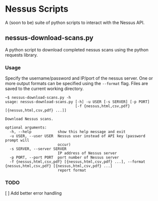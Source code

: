 # Nessus Scripts
A (soon to be) suite of python scripts to interact with the Nessus API.


## nessus-download-scans.py
A python script to download completed nessus scans using the python requests library.

### Usage
Specify the username/password and IP/port of the nessus server. One or more output formats can be specified using the `--format` flag. Files are saved to the current working directory.


	~$ nessus-download-scans.py -h
	usage: nessus-download-scans.py [-h] -u USER [-s SERVER] [-p PORT]
	                                [-f {nessus,html,csv,pdf} [{nessus,html,csv,pdf} ...]]
	
	Download Nessus scans.
	
	optional arguments:
	  -h, --help            show this help message and exit
	  -u USER, --user USER  Nessus user instead of API key (password prompt will
	                        occur)
	  -s SERVER, --server SERVER
	                        IP address of Nessus server
	  -p PORT, --port PORT  port number of Nessus server
	  -f {nessus,html,csv,pdf} [{nessus,html,csv,pdf} ...], --format {nessus,html,csv,pdf} [{nessus,html,csv,pdf} ...]
	                        report format

### TODO
[ ] Add better error handling